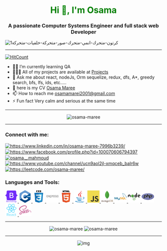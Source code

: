<h1 align="center" style="color:green;" >Hi 👋, I'm Osama</h1> 

<h3 align="center">A passionate Computer Systems Engineer and full stack web Developer</h3>

![كرتون-متحرك-انمي-متحرك-صور-متحركة-خلفيات-متحركة1](https://github.com/osama-maree/osama-maree/assets/108696087/561dc92b-2609-410e-a49f-93f8c63b3213)


<hr/>

[![HitCount](https://hits.dwyl.com/osama-maree/osama-maree.svg)](https://hits.dwyl.com/osama-maree/osama-maree)

<ul>
<li> 🌱🤝 I’m currently learning QA</li>
<li>👯👨‍💻 All of my projects are available at <a href="https://github.com/osama-maree?tab=repositories" target="_blank">Projects</a></li>
<li> 💬 Ask me about react, nodeJs, Orm sequelize, redux, dfs, A*, greedy search, bfs, lfs, ids, etc.....
<li>💬 here is my CV <a  href="https://drive.google.com/file/d/17ODPBj50Ds_hCbOP_-UFJQp4yi7RGsk9/view?usp=sharing" >Osama Maree </a></li>
<li>📫 How to reach me <a href="mailto:osamamarei2001@gmail.com">osamamarei2001@gmail.com </a>  </li>        
<li>⚡ Fun fact Very calm and serious at the same time</li>
</ul>

<hr/>
<div align="center"><img  src="https://github-readme-streak-stats.herokuapp.com/?user=osama-maree&" alt="osama-maree" /></div>

   <hr/>   
<h3 align="left"> Connect with me:</h3>
<p align="left">
<a href="https://www.linkedin.com/in/osama-maree-7996b3239/" target="_blank" width="200px"   background-color:"#f5f5f5;"><img align="center" src="https://raw.githubusercontent.com/rahuldkjain/github-profile-readme-generator/master/src/images/icons/Social/linked-in-alt.svg" alt="https://www.linkedin.com/in/osama-maree-7996b3239/" height="30" width="40" /></a>
<a href="https://www.facebook.com/profile.php?id=100070606794397" target="_blank"><img align="center" src="https://raw.githubusercontent.com/rahuldkjain/github-profile-readme-generator/master/src/images/icons/Social/facebook.svg" alt="https://www.facebook.com/profile.php?id=100070606794397" height="30" width="40" /></a>
<a href="https://instagram.com/osama._.mahmoud" target="blank"><img align="center" src="https://raw.githubusercontent.com/rahuldkjain/github-profile-readme-generator/master/src/images/icons/Social/instagram.svg" alt="osama._.mahmoud" height="30" width="40" /></a>
<a href="https://www.youtube.com/channel/UCN9AoL2JL-XmQcEB_baLr6w" target="blank"><img align="center" src="https://raw.githubusercontent.com/rahuldkjain/github-profile-readme-generator/master/src/images/icons/Social/youtube.svg" alt="https://www.youtube.com/channel/ucn9aol2jl-xmqceb_balr6w" height="30" width="40" /></a>
<a href="https://leetcode.com/Osama-Maree/" target="blank"><img align="center" src="https://raw.githubusercontent.com/rahuldkjain/github-profile-readme-generator/master/src/images/icons/Social/leet-code.svg" alt="https://leetcode.com/osama-maree/" height="30" width="40" /></a>
        

<h3 align="left">Languages and Tools:</h3>


<p align="left"> 
<a  href="https://getbootstrap.com" target="_blank" rel="noreferrer"> <img src="https://raw.githubusercontent.com/devicons/devicon/master/icons/bootstrap/bootstrap-plain-wordmark.svg" alt="bootstrap" width="40" height="40" /> </a> <a href="https://www.w3schools.com/cpp/" target="_blank" rel="noreferrer"> <img src="https://raw.githubusercontent.com/devicons/devicon/master/icons/cplusplus/cplusplus-original.svg" alt="cplusplus" width="40" height="40"/> </a> <a href="https://www.w3schools.com/css/" target="_blank" rel="noreferrer"> <img src="https://raw.githubusercontent.com/devicons/devicon/master/icons/css3/css3-original-wordmark.svg" alt="css3" width="40" height="40"/> </a> <a href="https://expressjs.com" target="_blank" rel="noreferrer"> <img src="https://raw.githubusercontent.com/devicons/devicon/master/icons/express/express-original-wordmark.svg" alt="express" width="40" height="40"/> </a> <a href="https://www.w3.org/html/" target="_blank" rel="noreferrer"> <img src="https://raw.githubusercontent.com/devicons/devicon/master/icons/html5/html5-original-wordmark.svg" alt="html5" width="40" height="40"/> </a> <a href="https://www.java.com" target="_blank" rel="noreferrer"> <img src="https://raw.githubusercontent.com/devicons/devicon/master/icons/java/java-original.svg" alt="java" width="40" height="40"/> </a> <a href="https://developer.mozilla.org/en-US/docs/Web/JavaScript" target="_blank" rel="noreferrer"> <img src="https://raw.githubusercontent.com/devicons/devicon/master/icons/javascript/javascript-original.svg" alt="javascript" width="40" height="40"/> </a> <a href="https://www.mongodb.com/" target="_blank" rel="noreferrer"> <img src="https://raw.githubusercontent.com/devicons/devicon/master/icons/mongodb/mongodb-original-wordmark.svg" alt="mongodb" width="40" height="40"/> </a> <a href="https://www.mysql.com/" target="_blank" rel="noreferrer"> <img src="https://raw.githubusercontent.com/devicons/devicon/master/icons/mysql/mysql-original-wordmark.svg" alt="mysql" width="40" height="40"/> </a> <a href="https://nodejs.org" target="_blank" rel="noreferrer"> <img src="https://raw.githubusercontent.com/devicons/devicon/master/icons/nodejs/nodejs-original-wordmark.svg" alt="nodejs" width="40" height="40"/> </a> <a href="https://www.php.net" target="_blank" rel="noreferrer"> <img src="https://raw.githubusercontent.com/devicons/devicon/master/icons/php/php-original.svg" alt="php" width="40" height="40"/> </a> <a href="https://reactjs.org/" target="_blank" rel="noreferrer"> <img src="https://raw.githubusercontent.com/devicons/devicon/master/icons/react/react-original-wordmark.svg" alt="react" width="40" height="40"/> </a> <a href="https://sass-lang.com" target="_blank" rel="noreferrer"> <img src="https://raw.githubusercontent.com/devicons/devicon/master/icons/sass/sass-original.svg" alt="sass" width="40" height="40"/> </a> </p>

<hr/>
<p align="center"><img src="https://github-readme-stats.vercel.app/api/top-langs?username=osama-maree&show_icons=true&locale=en&layout=compact" alt="osama-maree" /> <img src="https://github-readme-stats.vercel.app/api?username=osama-maree&show_icons=true&locale=en" alt="osama-maree" /></p>


<hr/>

<div align="center" >
<img src="https://github.com/osama-maree/osama-maree/assets/108696087/5b44ac0c-65f8-447a-bbda-a62259962481" alt="img"/> 
</div>

